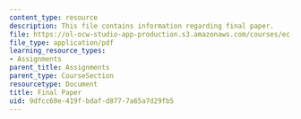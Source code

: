 ```yaml
---
content_type: resource
description: This file contains information regarding final paper.
file: https://ol-ocw-studio-app-production.s3.amazonaws.com/courses/ec-050-recreate-experiments-from-history-inform-the-future-from-the-past-galileo-january-iap-2010/9dfcc60e419fbdafd8777a65a7d29fb5_MITEC_050IAP10_FinalPaper.pdf
file_type: application/pdf
learning_resource_types:
- Assignments
parent_title: Assignments
parent_type: CourseSection
resourcetype: Document
title: Final Paper
uid: 9dfcc60e-419f-bdaf-d877-7a65a7d29fb5
---
```

